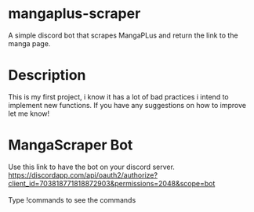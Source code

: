 # mangaplus-scraper
A simple discord bot that scrapes MangaPLus and return the link to the manga page.

# Description
This is my first project, i know it has a lot of bad practices i intend to implement new functions.
If you have any suggestions on how to improve let me know!

# MangaScraper Bot
Use this link to have the bot on your discord server.
<br>https://discordapp.com/api/oauth2/authorize?client_id=703818771818872903&permissions=2048&scope=bot</br>
<br>Type !commands to see the commands</br>
